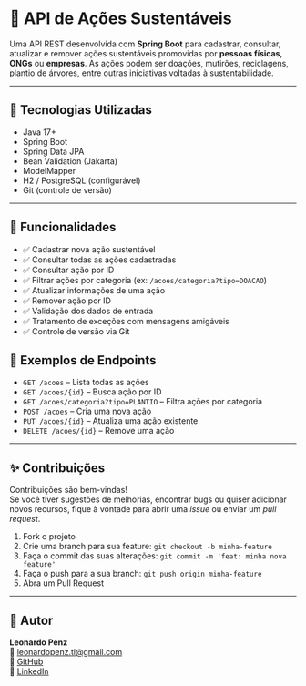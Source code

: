 # 🌱 API de Ações Sustentáveis

Uma API REST desenvolvida com **Spring Boot** para cadastrar, consultar, atualizar e remover ações sustentáveis promovidas por **pessoas físicas**, **ONGs** ou **empresas**. As ações podem ser doações, mutirões, reciclagens, plantio de árvores, entre outras iniciativas voltadas à sustentabilidade.

---

## 🚀 Tecnologias Utilizadas

- Java 17+
- Spring Boot
- Spring Data JPA
- Bean Validation (Jakarta)
- ModelMapper
- H2 / PostgreSQL (configurável)
- Git (controle de versão)

---

## 📌 Funcionalidades

- ✅ Cadastrar nova ação sustentável
- ✅ Consultar todas as ações cadastradas
- ✅ Consultar ação por ID
- ✅ Filtrar ações por categoria (ex: `/acoes/categoria?tipo=DOACAO`)
- ✅ Atualizar informações de uma ação
- ✅ Remover ação por ID
- ✅ Validação dos dados de entrada
- ✅ Tratamento de exceções com mensagens amigáveis
- ✅ Controle de versão via Git



## 🔗 Exemplos de Endpoints

- `GET /acoes` – Lista todas as ações
- `GET /acoes/{id}` – Busca ação por ID
- `GET /acoes/categoria?tipo=PLANTIO` – Filtra ações por categoria
- `POST /acoes` – Cria uma nova ação
- `PUT /acoes/{id}` – Atualiza uma ação existente
- `DELETE /acoes/{id}` – Remove uma ação

---

## ✨ Contribuições

Contribuições são bem-vindas!  
Se você tiver sugestões de melhorias, encontrar bugs ou quiser adicionar novos recursos, fique à vontade para abrir uma *issue* ou enviar um *pull request*.

1. Fork o projeto
2. Crie uma branch para sua feature: `git checkout -b minha-feature`
3. Faça o commit das suas alterações: `git commit -m 'feat: minha nova feature'`
4. Faça o push para a sua branch: `git push origin minha-feature`
5. Abra um Pull Request

---

## 👤 Autor

**Leonardo Penz**  
📧 leonardopenz.ti@gmail.com  
🔗 [GitHub](https://github.com/leonardopenz)  
🔗 [LinkedIn](https://www.linkedin.com/in/leonardo-penz/)
